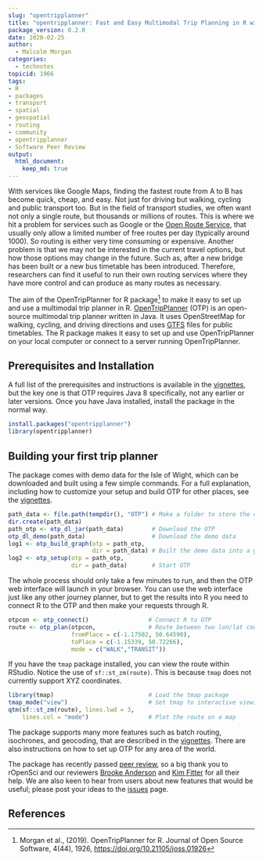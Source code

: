 ```yaml
---
slug: "opentripplanner"
title: "opentripplanner: Fast and Easy Multimodal Trip Planning in R with OpenTripPlanner"
package_version: 0.2.0
date: 2020-02-25
author:
  - Malcolm Morgan
categories:
  - technotes
topicid: 1966
tags:
- R
- packages
- transport
- spatial
- geospatial
- routing
- community
- opentripplanner
- Software Peer Review
output: 
  html_document:
    keep_md: true
---
```





With services like Google Maps, finding the fastest route from A to B has become quick, cheap, and easy. Not just for driving but walking, cycling and public transport too. But in the field of transport studies, we often want not only a single route, but thousands or millions of routes. This is where we hit a problem for services such as Google or the [Open Route Service](https://openrouteservice.org/), that usually only allow a limited number of free routes per day (typically around 1000). So routing is either very time consuming or expensive. Another problem is that we may not be interested in the current travel options, but how those options may change in the future. Such as, after a new bridge has been built or a new bus timetable has been introduced. Therefore, researchers can find it useful to run their own routing services where they have more control and can produce as many routes as necessary. 

The aim of the OpenTripPlanner for R package[^1] to make it easy to set up and use a multimodal trip planner in R. [OpenTripPlanner](https://www.opentripplanner.org/) (OTP) is an open-source multimodal trip planner written in Java. It uses OpenStreetMap for walking, cycling, and driving directions and uses [GTFS](https://developers.google.com/transit/gtfs) files for public timetables. The R package makes it easy to set up and use OpenTripPlanner on your local computer or connect to a server running OpenTripPlanner.

## Prerequisites and Installation 

A full list of the prerequisites and instructions is available in the  [vignettes](https://docs.ropensci.org/opentripplanner/articles/opentripplanner.html), but the key one is that OTP requires Java 8 specifically, not any earlier or later versions. Once you have Java installed,  install the package in the normal way.


```r
install.packages("opentripplanner") 
library(opentripplanner) 
```

## Building your first trip planner

The package comes with demo data for the Isle of Wight, which can be downloaded and built using a few simple commands. For a full explanation, including how to customize your setup and build OTP for other places, see the [vignettes](https://docs.ropensci.org/opentripplanner/articles/opentripplanner.html). 


```r
path_data <- file.path(tempdir(), "OTP") # Make a folder to store the data 
dir.create(path_data)  
path_otp <- otp_dl_jar(path_data)        # Download the OTP 
otp_dl_demo(path_data)                   # Download the demo data 
log1 <- otp_build_graph(otp = path_otp, 
                        dir = path_data) # Built the demo data into a graph 
log2 <- otp_setup(otp = path_otp, 
                  dir = path_data)       # Start OTP 
```

The whole process should only take a few minutes to run, and then the OTP web interface will launch in your browser. You can use the web interface just like any other journey planner, but to get the results into R you need to connect R to the OTP and then make your requests through R.


```r
otpcon <- otp_connect()                 # Connect R to OTP 
route <- otp_plan(otpcon,               # Route between two lon/lat coordinates 
                  fromPlace = c(-1.17502, 50.64590),  
                  toPlace = c(-1.15339, 50.72266),
                  mode = c("WALK","TRANSIT")) 
```

If you have the `tmap` package installed, you can view the route within RStudio. Notice the use of `sf::st_zm(route)`. This is because `tmap` does not currently support XYZ coordinates. 


```r
library(tmap)                           # Load the tmap package 
tmap_mode("view")                       # Set tmap to interactive viewing 
qtm(sf::st_zm(route), lines.lwd = 3, 
    lines.col = "mode")                 # Plot the route on a map 
```


The package supports many more features such as batch routing, isochrones, and geocoding, that are described in the [vignettes](https://docs.ropensci.org/opentripplanner/). There are also instructions on how to set up OTP for any area of the world.

The package has recently passed [peer review](https://github.com/ropensci/software-review/issues/295), so a big thank you to rOpenSci and our reviewers [Brooke Anderson](/authors/brooke-anderson/) and [Kim Fitter](https://github.com/kimnewzealand) for all their help. We are also keen to hear from users about new features that would be useful; please post your ideas to the [issues](https://github.com/ropensci/opentripplanner/issues) page. 

## References

[^1]: Morgan et al., (2019). OpenTripPlanner for R. Journal of Open Source Software, 4(44), 1926, https://doi.org/10.21105/joss.01926
